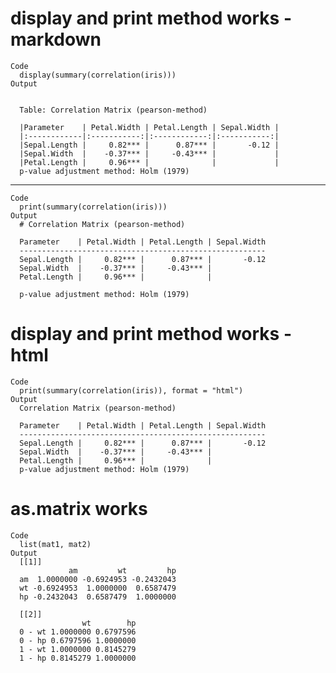 # display and print method works - markdown

    Code
      display(summary(correlation(iris)))
    Output
      
      
      Table: Correlation Matrix (pearson-method)
      
      |Parameter    | Petal.Width | Petal.Length | Sepal.Width |
      |:------------|:-----------:|:------------:|:-----------:|
      |Sepal.Length |     0.82*** |      0.87*** |       -0.12 |
      |Sepal.Width  |    -0.37*** |     -0.43*** |             |
      |Petal.Length |     0.96*** |              |             |
      p-value adjustment method: Holm (1979)

---

    Code
      print(summary(correlation(iris)))
    Output
      # Correlation Matrix (pearson-method)
      
      Parameter    | Petal.Width | Petal.Length | Sepal.Width
      -------------------------------------------------------
      Sepal.Length |     0.82*** |      0.87*** |       -0.12
      Sepal.Width  |    -0.37*** |     -0.43*** |            
      Petal.Length |     0.96*** |              |            
      
      p-value adjustment method: Holm (1979)

# display and print method works - html

    Code
      print(summary(correlation(iris)), format = "html")
    Output
      Correlation Matrix (pearson-method)
      
      Parameter    | Petal.Width | Petal.Length | Sepal.Width
      -------------------------------------------------------
      Sepal.Length |     0.82*** |      0.87*** |       -0.12
      Sepal.Width  |    -0.37*** |     -0.43*** |            
      Petal.Length |     0.96*** |              |            
      p-value adjustment method: Holm (1979)

# as.matrix works

    Code
      list(mat1, mat2)
    Output
      [[1]]
                 am         wt         hp
      am  1.0000000 -0.6924953 -0.2432043
      wt -0.6924953  1.0000000  0.6587479
      hp -0.2432043  0.6587479  1.0000000
      
      [[2]]
                    wt        hp
      0 - wt 1.0000000 0.6797596
      0 - hp 0.6797596 1.0000000
      1 - wt 1.0000000 0.8145279
      1 - hp 0.8145279 1.0000000
      

